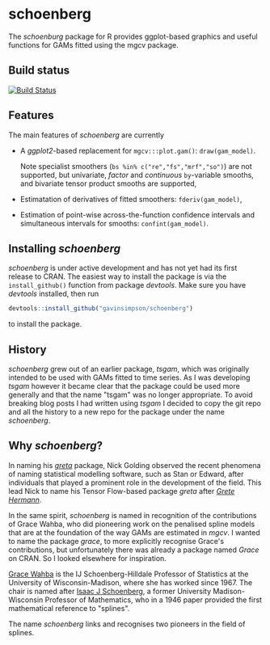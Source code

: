 # schoenberg

The *schoenburg* package for R provides ggplot-based graphics and useful functions for GAMs fitted using the mgcv package.

## Build status

[![Build Status](https://travis-ci.org/gavinsimpson/schoenberg.svg?branch=master)](https://travis-ci.org/gavinsimpson/schoenberg)

## Features

The main features of *schoenberg* are currently

* A *ggplot2*-based replacement for `mgcv:::plot.gam()`: `draw(gam_model)`.

    Note specialist smoothers (`bs %in% c("re","fs","mrf","so")`) are not supported, but univariate, *factor* and *continuous* `by`-variable smooths, and bivariate tensor product smooths are supported,

* Estimatation of derivatives of fitted smoothers: `fderiv(gam_model)`,

* Estimation of point-wise across-the-function confidence intervals and simultaneous intervals for smooths: `confint(gam_model)`.

## Installing *schoenberg*

*schoenberg* is under active development and has not yet had its first release to CRAN. The easiest way to install the package is via the `install_github()` function from package *devtools*. Make sure you have *devtools* installed, then run

```r
devtools::install_github("gavinsimpson/schoenberg")
```

to install the package.

## History

*schoenberg* grew out of an earlier package, *tsgam*, which was originally intended to be used with GAMs fitted to time series. As I was developing *tsgam* however it became clear that the package could be used more generally and that the name "tsgam" was no longer appropriate. To avoid breaking blog posts I had written using *tsgam* I decided to copy the git repo and all the history to a new repo for the package under the name *schoenberg*.

## Why *schoenberg*?

In naming his [*greta*](https://github.com/greta-dev/greta) package, Nick Golding observed the recent phenomena of naming statistical modelling software, such as Stan or Edward, after individuals that played a prominent role in the development of the field. This lead Nick to name his Tensor Flow-based package *greta* after [*Grete Hermann*](https://greta-dev.github.io/greta/why_greta.html).

In the same spirit, *schoenberg* is named in recognition of the contributions of Grace Wahba, who did pioneering work on the penalised spline models that are at the foundation of the way GAMs are estimated in *mgcv*. I wanted to name the package *grace*, to more explicitly recognise Grace's contributions, but unfortunately there was already a package named *Grace* on CRAN. So I looked elsewhere for inspiration.

[Grace Wahba](https://en.wikipedia.org/wiki/Grace_Wahba) is the IJ Schoenberg-Hilldale Professor of Statistics at the University of Wisconsin-Madison, where she has worked since 1967. The chair is named after [Isaac J Schoenberg](https://en.wikipedia.org/wiki/Isaac_Jacob_Schoenberg), a former University Madison-Wisconsin Professor of Mathematics, who in a 1946 paper provided the first mathematical reference to "splines".

The name *schoenberg* links and recognises two pioneers in the field of splines.
